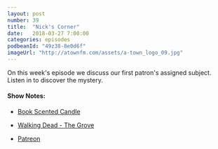 ```yaml
---
layout: post
number: 39
title:  "Nick's Corner"
date:   2018-03-27 7:00:00
categories: episodes
podbeanId: "49z38-8e0d6f"
imageUrl: "http://atownfm.com/assets/a-town_logo_09.jpg"
---
```


On this week's episode we discuss our first patron's assigned subject. Listen in to discover the mystery.

#### Show Notes:
- [Book Scented Candle](https://www.amazon.com/Public-Library-Candle-Book-Scented/dp/B01MXT9QL4/ref=sr_1_3/135-1730868-8512059?ie=UTF8&qid=1522117053&sr=8-3&keywords=book+scented+candle&dpID=513kkdNYTqL&preST=_SY300_QL70_&dpSrc=srch)
- [Walking Dead - The Grove](http://www.imdb.com/title/tt3316800/)

- [Patreon](https://www.patreon.com/atownfm)